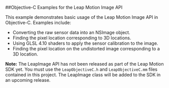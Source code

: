 ##Objective-C Examples for the Leap Motion Image API

This example demonstrates basic usage of the Leap Motion Image API in Objective-C. Examples include:

* Converting the raw sensor data into an NSImage object.
* Finding the pixel location corresponding to 3D locations.
* Using GLSL 4.10 shaders to apply the sensor calibration to the image.
* Finding the pixel location on the undistorted image corresponding to a 3D location.

**Note:** The LeapImage API has not been released as part of the Leap Motion SDK yet. You must use the ``LeapObjectiveC.h`` and ``LeapObjectiveC.mm`` files contained in this project. The LeapImage class will be added to the SDK in an upcoming release.
